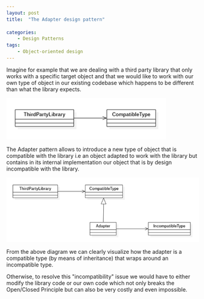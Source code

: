 ```yaml
---
layout: post
title:  "The Adapter design pattern"

categories: 
    - Design Patterns
tags:
    - Object-oriented design
---
```


Imagine for example that we are dealing with a third party library that only works with a specific target object and that we would like to work with our own type of object in our existing codebase which happens to be different than what the library expects. 

![Adapter design diagram 1](/images/blog/design-patterns-adapter/design_patterns_adapter_diagram_1.png)

The Adapter pattern allows to introduce a new type of object that is compatible with the library i.e an object adapted to work with the library but contains in its internal implementation our object that is by design incompatible with the library.

![Adapter design diagram 2](/images/blog/design-patterns-adapter/design_patterns_adapter_diagram_2.png)

From the above diagram we can clearly visualize how the adapter is a compatible type (by means of inheritance) that wraps around an incompatible type.

Otherwise, to resolve this "incompatibility" issue we would have to either modify the library code or our own code which not only breaks the Open/Closed Principle but can also be very costly and even impossible.

